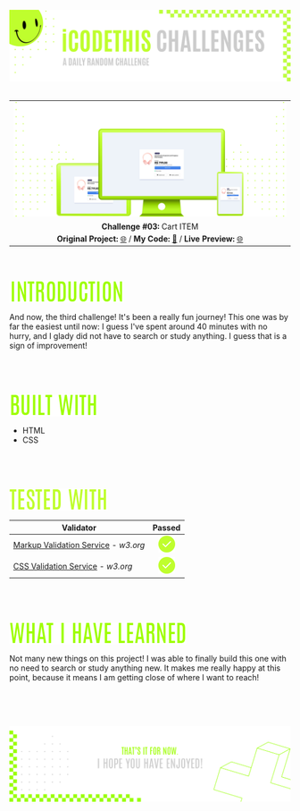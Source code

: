 ![A pretty README header](./assets/Readme-files/Readme-Header.png)
<br />
<br />

|         |               
| :-------------:|
| ![Challenge #3](./assets/Readme-files/Readme-Mockup.png)  |
| **Challenge #03:** Cart ITEM   | 
| **Original Project:** [🌐](https://github.com/malunaridev/Challenges-iCodeThis/blob/master/3-cart-item/assets/Readme-files/example.jpeg?raw=true) / **My Code:** [📄](https://github.com/malunaridev/Challenges-iCodeThis/tree/master/3-cart-item) / **Live Preview:** [🌐](https://challenges-ict-3-cart-item.netlify.app/)  

<br />
<br />

![Introduction](./assets/Readme-files/Readme-Introduction.png)

And now, the third challenge! It's been a really fun journey!
This one was by far the easiest until now: I guess I've spent around 40 minutes with no hurry, and I glady did not have to search or study anything. I guess that is a sign of improvement! 

<br />
<br />
<br />

![Built with](./assets/Readme-files/Readme-Built-with.png)

- HTML
- CSS

<br />
<br />
<br />

![Built with](./assets/Readme-files/Readme-Tested-with.png)

|  Validator  | Passed |
| ------------- | :-------------: |
|[Markup Validation Service](https://validator.w3.org/) - <em>w3.org</em> | ![Done](./assets/Readme-files/Readme-Done.png)  |
|[CSS Validation Service](https://jigsaw.w3.org/css-validator/) - <em>w3.org</em> | ![Done](./assets/Readme-files/Readme-Done.png)  |

<br />
<br />
<br />

![What I have learned](./assets/Readme-files/Readme-What-I-have-learned.png)

Not many new things on this project! I was able to finally build this one with no need to search or study anything new. It makes me really happy at this point, because it means I am getting close of where I want to reach!

<br />
<br />
<br />


![A pretty README footer](./assets/Readme-files/Readme-Footer.png)
